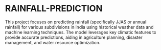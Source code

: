 # RAINFALL-PREDICTION
This project focuses on predicting rainfall (specifically JJAS or annual rainfall) for various subdivisions in India using historical weather data and machine learning techniques. The model leverages key climatic features to provide accurate predictions, aiding in agriculture planning, disaster management, and water resource optimization.
